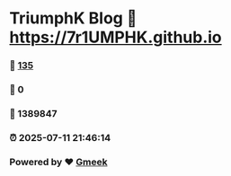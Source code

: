 # TriumphK Blog :link: https://7r1UMPHK.github.io 
### :page_facing_up: [135](https://7r1UMPHK.github.io/tag.html) 
### :speech_balloon: 0 
### :hibiscus: 1389847 
### :alarm_clock: 2025-07-11 21:46:14 
### Powered by :heart: [Gmeek](https://github.com/Meekdai/Gmeek)
